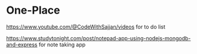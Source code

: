 # One-Place

https://www.youtube.com/@CodeWithSajjan/videos for to do list 

https://www.studytonight.com/post/notepad-app-using-nodejs-mongodb-and-express for note taking app
